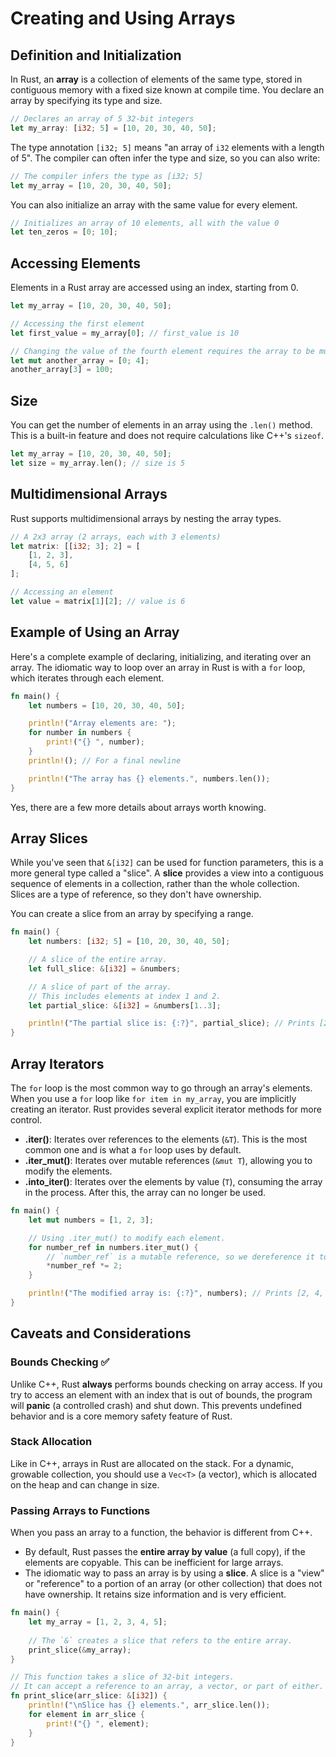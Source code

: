 # Creating and Using Arrays

## Definition and Initialization

In Rust, an **array** is a collection of elements of the same type, stored in contiguous memory with a fixed size known at compile time. You declare an array by specifying its type and size.

```rust
// Declares an array of 5 32-bit integers
let my_array: [i32; 5] = [10, 20, 30, 40, 50];
```

The type annotation `[i32; 5]` means "an array of `i32` elements with a length of 5". The compiler can often infer the type and size, so you can also write:

```rust
// The compiler infers the type as [i32; 5]
let my_array = [10, 20, 30, 40, 50];
```

You can also initialize an array with the same value for every element.

```rust
// Initializes an array of 10 elements, all with the value 0
let ten_zeros = [0; 10];
```

## Accessing Elements

Elements in a Rust array are accessed using an index, starting from 0.

```rust
let my_array = [10, 20, 30, 40, 50];

// Accessing the first element
let first_value = my_array[0]; // first_value is 10

// Changing the value of the fourth element requires the array to be mutable
let mut another_array = [0; 4];
another_array[3] = 100;
```

## Size

You can get the number of elements in an array using the `.len()` method. This is a built-in feature and does not require calculations like C++'s `sizeof`.

```rust
let my_array = [10, 20, 30, 40, 50];
let size = my_array.len(); // size is 5
```

## Multidimensional Arrays

Rust supports multidimensional arrays by nesting the array types.

```rust
// A 2x3 array (2 arrays, each with 3 elements)
let matrix: [[i32; 3]; 2] = [
    [1, 2, 3],
    [4, 5, 6]
];

// Accessing an element
let value = matrix[1][2]; // value is 6
```

## Example of Using an Array

Here's a complete example of declaring, initializing, and iterating over an array. The idiomatic way to loop over an array in Rust is with a `for` loop, which iterates through each element.

```rust
fn main() {
    let numbers = [10, 20, 30, 40, 50];

    println!("Array elements are: ");
    for number in numbers {
        print!("{} ", number);
    }
    println!(); // For a final newline

    println!("The array has {} elements.", numbers.len());
}
```

Yes, there are a few more details about arrays worth knowing.


## Array Slices

While you've seen that `&[i32]` can be used for function parameters, this is a more general type called a "slice". A **slice** provides a view into a contiguous sequence of elements in a collection, rather than the whole collection. Slices are a type of reference, so they don't have ownership.

You can create a slice from an array by specifying a range.

```rust
fn main() {
    let numbers: [i32; 5] = [10, 20, 30, 40, 50];

    // A slice of the entire array.
    let full_slice: &[i32] = &numbers;

    // A slice of part of the array.
    // This includes elements at index 1 and 2.
    let partial_slice: &[i32] = &numbers[1..3];

    println!("The partial slice is: {:?}", partial_slice); // Prints [20, 30]
}
```

## Array Iterators

The `for` loop is the most common way to go through an array's elements. When you use a `for` loop like `for item in my_array`, you are implicitly creating an iterator. Rust provides several explicit iterator methods for more control.

- **.iter()**: Iterates over references to the elements (`&T`). This is the most common one and is what a `for` loop uses by default.
- **.iter\_mut()**: Iterates over mutable references (`&mut T`), allowing you to modify the elements.
- **.into\_iter()**: Iterates over the elements by value (`T`), consuming the array in the process. After this, the array can no longer be used.

```rust
fn main() {
    let mut numbers = [1, 2, 3];

    // Using .iter_mut() to modify each element.
    for number_ref in numbers.iter_mut() {
        // `number_ref` is a mutable reference, so we dereference it to change the value.
        *number_ref *= 2;
    }

    println!("The modified array is: {:?}", numbers); // Prints [2, 4, 6]
}
```

## Caveats and Considerations

### Bounds Checking ✅

Unlike C++, Rust **always** performs bounds checking on array access. If you try to access an element with an index that is out of bounds, the program will **panic** (a controlled crash) and shut down. This prevents undefined behavior and is a core memory safety feature of Rust.

### Stack Allocation

Like in C++, arrays in Rust are allocated on the stack. For a dynamic, growable collection, you should use a `Vec<T>` (a vector), which is allocated on the heap and can change in size.

### Passing Arrays to Functions

When you pass an array to a function, the behavior is different from C++.

- By default, Rust passes the **entire array by value** (a full copy), if the elements are copyable. This can be inefficient for large arrays.
- The idiomatic way to pass an array is by using a **slice**. A slice is a "view" or "reference" to a portion of an array (or other collection) that does not have ownership. It retains size information and is very efficient.

```rust
fn main() {
    let my_array = [1, 2, 3, 4, 5];
    
    // The `&` creates a slice that refers to the entire array.
    print_slice(&my_array);
}

// This function takes a slice of 32-bit integers.
// It can accept a reference to an array, a vector, or part of either.
fn print_slice(arr_slice: &[i32]) {
    println!("\nSlice has {} elements.", arr_slice.len());
    for element in arr_slice {
        print!("{} ", element);
    }
}
```